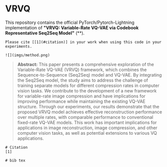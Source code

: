 # VRVQ
This repository contains the official PyTorch/Pytorch-Lightning implementation of **"VRVQ: Variable-Rate VQ-VAE via Codebook Representative Seq2Seq Model"** (**).
```
Please cite [[1](#citation)] in your work when using this code in your experiments.

![](imgs/method.png)
```
> **Abstract:** This paper presents a comprehensive exploration of the Variable-Rate VQ-VAE (VRVQ) framework, which combines the Sequence-to-Sequence (Seq2Seq) model and VQ-VAE. By integrating the Seq2Seq model, the study aims to address the challenge of training separate models for different compression rates in computer vision tasks. We contribute to the development of a new framework for variable-rate image compression and have implications for improving performance while maintaining the existing VQ-VAE structure. Through our experiments, our results demonstrate that the proposed VRVQ model achieves effective reconstruction performance over multiple rates, with comparable performance to conventional fixed-rate VQ-VAE models. This work has important implications for applications in image reconstruction, image compression, and other computer vision tasks, as well as potential extensions to various VQ applications.

```
# Citation
[1] 

# bib tex
```
